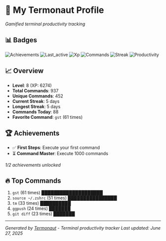 # 🚀 My Termonaut Profile

*Gamified terminal productivity tracking*

## 📊 Badges

![Achievements](https://img.shields.io/badge/Achievements-5%2F10-blue?style=flat-square&logo=terminal&logoColor=white) ![Last_active](https://img.shields.io/badge/Last+Active-9h+ago-yellow?style=flat-square&logo=terminal&logoColor=white) ![Xp](https://img.shields.io/badge/XP-Level+8+%286274%2F8100%29-green?style=flat-square&logo=terminal&logoColor=white) ![Commands](https://img.shields.io/badge/Commands-937-green?style=flat-square&logo=terminal&logoColor=white) ![Streak](https://img.shields.io/badge/Streak-5+days-green?style=flat-square&logo=terminal&logoColor=white) ![Productivity](https://img.shields.io/badge/Productivity-80.0%25-green?style=flat-square&logo=terminal&logoColor=white) 

## 📈 Overview

- **Level**: 8 (XP: 6274)
- **Total Commands**: 937
- **Unique Commands**: 452
- **Current Streak**: 5 days
- **Longest Streak**: 5 days
- **Commands Today**: 88
- **Favorite Command**: `gst` (61 times)

## 🏆 Achievements

- ✅ **First Steps**: Execute your first command
- ⏳ **Command Master**: Execute 1000 commands

*1/2 achievements unlocked*

## 🔥 Top Commands

1. `gst` (61 times) ████████████████████
2. `source ~/.zshrc` (51 times) ████████████████
3. `tm` (33 times) ██████████
4. `ggpush` (24 times) ███████
5. `git diff` (23 times) ███████

---

*Generated by [Termonaut](https://github.com/oiahoon/termonaut) - Terminal productivity tracker*
*Last updated: June 27, 2025*
